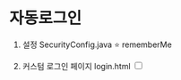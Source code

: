 # 자동로그인

1. 설정
    SecurityConfig.java
        ⭐ rememberMe

2. 커스텀 로그인 페이지
    login.html
    <input type="checkbox" name="remember-me">